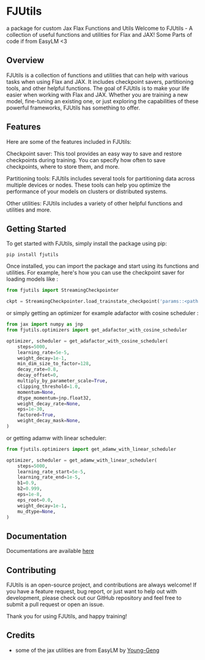# FJUtils

a package for custom Jax Flax Functions and Utils
Welcome to FJUtils - A collection of useful functions and utilities for Flax and JAX!
Some Parts of code if from EasyLM <3

## Overview

FJUtils is a collection of functions and utilities that can help with various tasks when using Flax and JAX. It includes
checkpoint savers, partitioning tools, and other helpful functions.
The goal of FJUtils is to make your life easier when working with Flax and JAX. Whether you are training a new model,
fine-tuning an existing one, or just exploring the capabilities of these powerful frameworks, FJUtils has something to
offer.

## Features

Here are some of the features included in FJUtils:

Checkpoint saver: This tool provides an easy way to save and restore checkpoints during training. You can specify how
often to save checkpoints, where to store them, and more.

Partitioning tools: FJUtils includes several tools for partitioning data across multiple devices or nodes. These tools
can help you optimize the performance of your models on clusters or distributed systems.

Other utilities: FJUtils includes a variety of other helpful functions and utilities and more.

## Getting Started

To get started with FJUtils, simply install the package using pip:

```shell
pip install fjutils
```

Once installed, you can import the package and start using its functions and utilities. For example, here's how you can
use the checkpoint saver for loading models like :

```python
from fjutils import StreamingCheckpointer

ckpt = StreamingCheckpointer.load_trainstate_checkpoint('params::<path to model>')

```

or simply getting an optimizer for example adafactor with cosine scheduler :

```python
from jax import numpy as jnp
from fjutils.optimizers import get_adafactor_with_cosine_scheduler

optimizer, scheduler = get_adafactor_with_cosine_scheduler(
    steps=5000,
    learning_rate=5e-5,
    weight_decay=1e-1,
    min_dim_size_to_factor=128,
    decay_rate=0.8,
    decay_offset=0,
    multiply_by_parameter_scale=True,
    clipping_threshold=1.0,
    momentum=None,
    dtype_momentum=jnp.float32,
    weight_decay_rate=None,
    eps=1e-30,
    factored=True,
    weight_decay_mask=None,
)

```

or getting adamw with linear scheduler:

```python
from fjutils.optimizers import get_adamw_with_linear_scheduler

optimizer, scheduler = get_adamw_with_linear_scheduler(
    steps=5000,
    learning_rate_start=5e-5,
    learning_rate_end=1e-5,
    b1=0.9,
    b2=0.999,
    eps=1e-8,
    eps_root=0.0,
    weight_decay=1e-1,
    mu_dtype=None,
)

```

## Documentation

Documentations are available [here](https://erfanzar.github.io/FJUtils/docs)

## Contributing

FJUtils is an open-source project, and contributions are always welcome! If you have a feature request, bug report, or
just want to help out with development, please check out our GitHub repository and feel free to submit a pull request or
open an issue.

Thank you for using FJUtils, and happy training!

## Credits

- some of the jax utilities are from EasyLM by [Young-Geng](https://github.com/young-geng)
